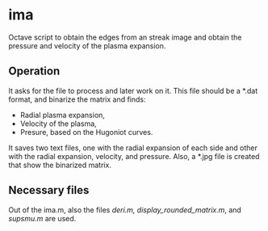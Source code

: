 # ima
Octave script to obtain the edges from an streak image and obtain the pressure and velocity of the plasma expansion.


## Operation

It asks for the file to process and later work on it. This file should be a *.dat format, and binarize the matrix and finds:
* Radial plasma expansion,
* Velocity of the plasma,
* Presure, based on the Hugoniot curves.

It saves two text files, one with the radial expansion of each side and other with the radial expansion, velocity, and pressure. 
Also, a *.jpg file is created that show the binarized matrix.


## Necessary files

Out of the ima.m, also the files *deri.m, display_rounded_matrix.m*, and *supsmu.m* are used.
